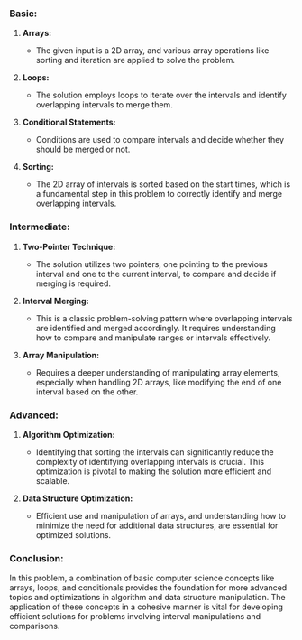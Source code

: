 ### Basic:

1. **Arrays:**

    - The given input is a 2D array, and various array operations like sorting and iteration are applied to solve the problem.

2. **Loops:**

    - The solution employs loops to iterate over the intervals and identify overlapping intervals to merge them.

3. **Conditional Statements:**

    - Conditions are used to compare intervals and decide whether they should be merged or not.

4. **Sorting:**
    - The 2D array of intervals is sorted based on the start times, which is a fundamental step in this problem to correctly identify and merge overlapping intervals.

### Intermediate:

1. **Two-Pointer Technique:**

    - The solution utilizes two pointers, one pointing to the previous interval and one to the current interval, to compare and decide if merging is required.

2. **Interval Merging:**

    - This is a classic problem-solving pattern where overlapping intervals are identified and merged accordingly. It requires understanding how to compare and manipulate ranges or intervals effectively.

3. **Array Manipulation:**
    - Requires a deeper understanding of manipulating array elements, especially when handling 2D arrays, like modifying the end of one interval based on the other.

### Advanced:

1. **Algorithm Optimization:**

    - Identifying that sorting the intervals can significantly reduce the complexity of identifying overlapping intervals is crucial. This optimization is pivotal to making the solution more efficient and scalable.

2. **Data Structure Optimization:**
    - Efficient use and manipulation of arrays, and understanding how to minimize the need for additional data structures, are essential for optimized solutions.

### Conclusion:

In this problem, a combination of basic computer science concepts like arrays, loops, and conditionals provides the foundation for more advanced topics and optimizations in algorithm and data structure manipulation. The application of these concepts in a cohesive manner is vital for developing efficient solutions for problems involving interval manipulations and comparisons.
